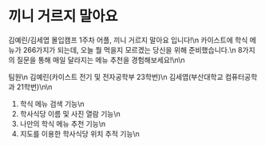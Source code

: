 # 끼니 거르지 말아요
김예린/김세엽 몰입캠프 1주차 어플, 끼니 거르지 말아요 입니다!\n
카이스트에 학식 메뉴가 266가지가 되는데, 오늘 뭘 먹을지 모르겠는 당신을 위해 준비했습니다.\n
8가지의 질문을 통해 매일 달라지는 메뉴 추천을 경험해보세요!\n\n

팀원\n
김예린(카이스트 전기 및 전자공학부 23학번)\n
김세엽(부산대학교 컴퓨터공학과 21학번)\n\n

1. 학식 메뉴 검색 기능\n
2. 학사식당 이름 및 사진 열람 기능\n
3. 나만의 학식 메뉴 추천 기능\n
4. 지도를 이용한 학사식당 위치 추적 기능\n
